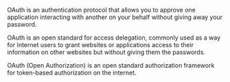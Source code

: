 OAuth is an authentication protocol that allows you to approve one application interacting with another on your behalf without giving away your password.	

OAuth is an open standard for access delegation, commonly used as a way for Internet users to grant websites or applications access to their information on other websites but without giving them the passwords.   

OAuth (Open Authorization) is an open standard authorization framework for token-based authorization on the internet.   
